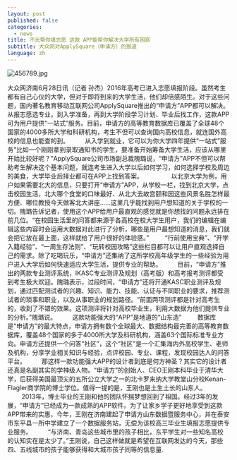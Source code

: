 ```yaml
---
layout: post
published: false
categories:
  - news
title: 不光帮你填志愿 这款 APP能帮你解决大学所有困惑
subtitle: 大众网对ApplySquare（申请方）的报道
language: zh
---
```


![456789.jpg]({{site.baseurl}}/image/456789.jpg)

大众网济南6月28日讯（记者 孙杰）2016年高考已进入志愿填报阶段。虽然考生都有自己心仪的大学，但对于即将到来的大学生活，他们却倍感陌生。对于这些问题，国内著名教育移动互联网公司ApplySquare推出的“申请方”APP都可以解决。从报志愿选专业，到入学准备，再到大学阶段学习计划、毕业后找工作，这款APP可为用户提供“一站式”服务。目前，申请方的高等教育数据库已覆盖了全球48个国家的4000多所大学和科研机构，考生不但可以查询国内高校信息，就连国外高校的信息也能查的到。
　　
  从入学到就业，它可以为你大学四年提供“一站式”服务“比如一个刚刚拿到录取通知书的学生，要准备开始筹备大学生活，应该从哪里开始比较好呢？”ApplySquare公司市场副总裁隗璐说，“申请方”APP不但可以帮助考生解决这个基本问题，就连考生进入大学以后如何学习，如何选择学校及周边的美食，大学毕业后择业都可在APP上找到答案。
　　
　　以北京大学为例，用户如果需要北大的信息，只要打开“申请方”APP，从学校一栏，找到北京大学，点击校园生活，北大哪个食堂的口味最好、从北大去故宫颐和园这些风景名胜怎样最方便、哪位教授今天做客北大讲座……这里几乎能找到用户想知道的关于学校的一切。隗璐告诉记者，使用这个APP给用户最直观的感觉就是你想找的问题永远排在前几位。“在校园生活里的问答都来源于各高校在校大学生用户，我们的编辑在编辑这些内容时会运用大数据对此进行了分析，哪些是用户最想知道的消息，我们就会把它放在最上面，这样就给了用户很好的体验感。”
　　
  “行前使用宝典”、“开学入籍经验”、“一周生存法则”、“玩转校园攻略”这些栏目都可以让用户直观选择自己的需求。除了吃喝玩乐，“申请方”还集纳了这所学校高年级学生的一些经验为用户进入大学后如何快速适应大学生活，提供专业的帮助。
　　
  目前，“申请方”推出的两款专业测评系统，IKASC专业测评及规划（高考版）和高考报考测评都受到考生极大欢迎。隗璐表示，过段时间，“申请方”还将开通KASC职业测评及规划，通过匹配测试者的兴趣、知识、能力、技能、认证与不同职业的要求，推荐测试者的琐事和职业，以及从事职业的规划路径。“前面两项测评都是针对高考生的，收到了不错的效果。这项测评将针对高校毕业生，利用大数据为他们提供专业的分析。”隗璐说。
　　
  这款功能强大的“APP”是地道的“山东造” 
　　
  数据库是“申请方”的最大特点，申请方拥有数个全球最大、数据结构最完善的高等教育数据库，覆盖48个国家的多于4000所大学及科研机构，涵盖63个国际标准专业方向。申请方还提供一个问答“社区”，这个“社区”是一个汇集海内外高校学生、老师及机构，分享学业相关知识与经验，点评校园、专业、课程，发现校园达人的问答平台。
　　
  那这样一款功能强大APP的设计者到底是何方神圣？其实它的设计者还真是名副其实的学神级人物。“申请方”的创始人、CEO王刚本科毕业于清华大学，后获得美国最顶尖的五所公立大学之一的北卡罗来纳大学教堂山分校Kenan-Flagler商学院的博士学位。值得一提的是，王刚也是土生土长的山东人。
　　
  2013年，博士毕业的王刚和他的团队怀揣梦想回到了祖国。经过3年的发展，“申请方”已经成为一款成熟的APP软件。为了让家乡学子更好地享受到这款APP带来的实惠，今年，王刚在济南建起了申请方山东数据暨服务中心，并在泰安市东平县一所中学建立了一个数据服务站，无偿为该校高三毕业生填报志愿提供专业服务。
　　
  “与济南、青岛这些城市里的孩子相比，东平学生对一些知名高校的认知实在是太少了。”王刚说，自己这样做就是希望在互联网发达的今天，那些四、五线城市的孩子能够获得和大城市孩子同等的信息量.